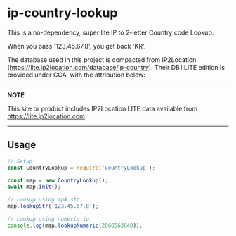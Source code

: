# ip-country-lookup
This is a no-dependency, super lite IP to 2-letter Country code Lookup.  

When you pass '123.45.67.8', you get back 'KR'.

The database used in this project is compacted from IP2Location (https://lite.ip2location.com/database/ip-country).  Their DB1.LITE edition is provided under CCA, with the attribution below:

---
**NOTE**

This site or product includes IP2Location LITE data available from <a href="https://lite.ip2location.com">https://lite.ip2location.com</a>.

---

## Usage
```js
// Setup
const CountryLookup = require('CountryLookup');

const map = new CountryLookup();
await map.init();

// Lookup using ip4 str
map.lookupStr('123.45.67.8');

// Lookup using numeric ip
console.log(map.lookupNumeric(2066563848));

